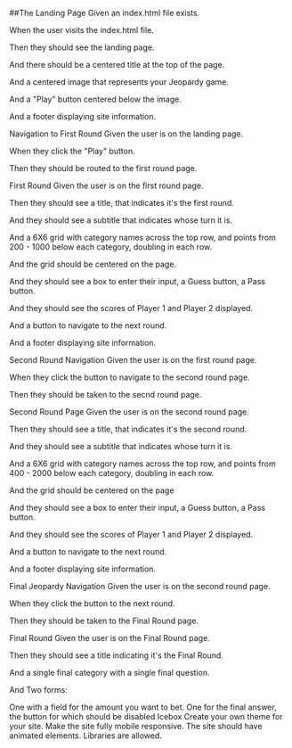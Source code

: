 ##The Landing Page
Given an index.html file exists.

When the user visits the index.html file.

Then they should see the landing page.

And there should be a centered title at the top of the page.

And a centered image that represents your Jeopardy game.

And a "Play" button centered below the image.

And a footer displaying site information.

Navigation to First Round
Given the user is on the landing page.

When they click the "Play" button.

Then they should be routed to the first round page.

First Round
Given the user is on the first round page.

Then they should see a title, that indicates it's the first round.

And they should see a subtitle that indicates whose turn it is.

And a 6X6 grid with category names across the top row, and points from 200 - 1000 below each category, doubling in each row.

And the grid should be centered on the page.

And they should see a box to enter their input, a Guess button, a Pass button.

And they should see the scores of Player 1 and Player 2 displayed.

And a button to navigate to the next round.

And a footer displaying site information.

Second Round Navigation
Given the user is on the first round page.

When they click the button to navigate to the second round page.

Then they should be taken to the secnd round page.

Second Round Page
Given the user is on the second round page.

Then they should see a title, that indicates it's the second round.

And they should see a subtitle that indicates whose turn it is.

And a 6X6 grid with category names across the top row, and points from 400 - 2000 below each category, doubling in each row.

And the grid should be centered on the page

And they should see a box to enter their input, a Guess button, a Pass button.

And they should see the scores of Player 1 and Player 2 displayed.

And a button to navigate to the next round.

And a footer displaying site information.

Final Jeopardy Navigation
Given the user is on the second round page.

When they click the button to the next round.

Then they should be taken to the Final Round page.

Final Round
Given the user is on the Final Round page.

Then they should see a title indicating it's the Final Round.

And a single final category with a single final question.

And Two forms:

One with a field for the amount you want to bet.
One for the final answer, the button for which should be disabled
Icebox
Create your own theme for your site.
Make the site fully mobile responsive.
The site should have animated elements. Libraries are allowed.